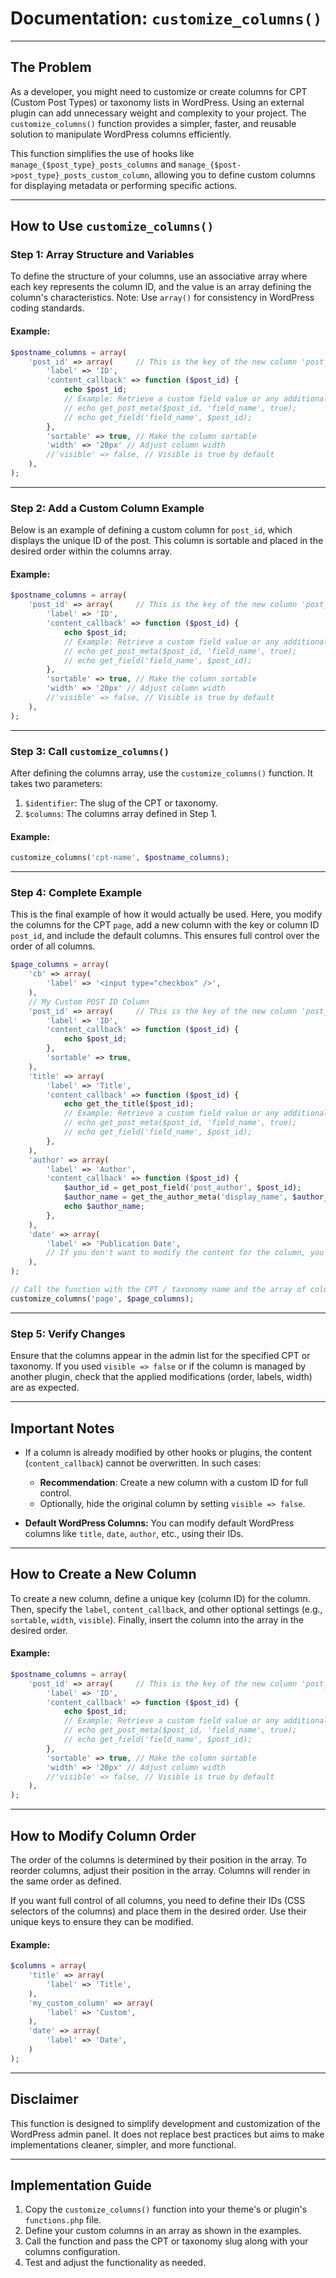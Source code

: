 # Documentation: `customize_columns()`

---

## **The Problem**

As a developer, you might need to customize or create columns for CPT (Custom Post Types) or taxonomy lists in WordPress. Using an external plugin can add unnecessary weight and complexity to your project. The `customize_columns()` function provides a simpler, faster, and reusable solution to manipulate WordPress columns efficiently.

This function simplifies the use of hooks like `manage_{$post_type}_posts_columns` and `manage_{$post->post_type}_posts_custom_column`, allowing you to define custom columns for displaying metadata or performing specific actions.

---

## **How to Use `customize_columns()`**

### **Step 1: Array Structure and Variables**

To define the structure of your columns, use an associative array where each key represents the column ID, and the value is an array defining the column's characteristics. Note: Use `array()` for consistency in WordPress coding standards.

#### Example:

```php
$postname_columns = array(
    'post_id' => array(     // This is the key of the new column 'post_id'
        'label' => 'ID',
        'content_callback' => function ($post_id) {
            echo $post_id;
            // Example: Retrieve a custom field value or any additional data
            // echo get_post_meta($post_id, 'field_name', true);
            // echo get_field('field_name', $post_id);
        },
        'sortable' => true, // Make the column sortable
        'width' => '20px' // Adjust column width
        //'visible' => false, // Visible is true by default
    ),
);
```

---

### **Step 2: Add a Custom Column Example**

Below is an example of defining a custom column for `post_id`, which displays the unique ID of the post. This column is sortable and placed in the desired order within the columns array.

#### Example:

```php
$postname_columns = array(
    'post_id' => array(     // This is the key of the new column 'post_id'
        'label' => 'ID',
        'content_callback' => function ($post_id) {
            echo $post_id;
            // Example: Retrieve a custom field value or any additional data
            // echo get_post_meta($post_id, 'field_name', true);
            // echo get_field('field_name', $post_id);
        },
        'sortable' => true, // Make the column sortable
        'width' => '20px' // Adjust column width
        //'visible' => false, // Visible is true by default
    ),
);
```

---

### **Step 3: Call `customize_columns()`**

After defining the columns array, use the `customize_columns()` function. It takes two parameters:

1. `$identifier`: The slug of the CPT or taxonomy.
2. `$columns`: The columns array defined in Step 1.

#### Example:

```php
customize_columns('cpt-name', $postname_columns);
```

---

### **Step 4: Complete Example**

This is the final example of how it would actually be used. Here, you modify the columns for the CPT `page`, add a new column with the key or column ID `post_id`, and include the default columns. This ensures full control over the order of all columns.

```php
$page_columns = array(
    'cb' => array(
        'label' => '<input type="checkbox" />',
    ),
    // My Custom POST ID Column
    'post_id' => array(     // This is the key of the new column 'post_id'
        'label' => 'ID',
        'content_callback' => function ($post_id) {
            echo $post_id;
        },
        'sortable' => true,
    ),
    'title' => array(
        'label' => 'Title',
        'content_callback' => function ($post_id) {
            echo get_the_title($post_id);
            // Example: Retrieve a custom field value or any additional data
            // echo get_post_meta($post_id, 'field_name', true);
            // echo get_field('field_name', $post_id);
        },
    ),
    'author' => array(
        'label' => 'Author',
        'content_callback' => function ($post_id) {
            $author_id = get_post_field('post_author', $post_id);
            $author_name = get_the_author_meta('display_name', $author_id);
            echo $author_name;
        },
    ),
    'date' => array(
        'label' => 'Publication Date',
        // If you don't want to modify the content for the column, you don't need to use a callback
    ),
);

// Call the function with the CPT / taxonomy name and the array of columns
customize_columns('page', $page_columns);
```

---

### **Step 5: Verify Changes**

Ensure that the columns appear in the admin list for the specified CPT or taxonomy. If you used `visible => false` or if the column is managed by another plugin, check that the applied modifications (order, labels, width) are as expected.

---

## **Important Notes**

- If a column is already modified by other hooks or plugins, the content (`content_callback`) cannot be overwritten. In such cases:

  - **Recommendation**: Create a new column with a custom ID for full control.
  - Optionally, hide the original column by setting `visible => false`.

- **Default WordPress Columns:** You can modify default WordPress columns like `title`, `date`, `author`, etc., using their IDs.

---

## **How to Create a New Column**

To create a new column, define a unique key (column ID) for the column. Then, specify the `label`, `content_callback`, and other optional settings (e.g., `sortable`, `width`, `visible`). Finally, insert the column into the array in the desired order.

#### Example:

```php
$postname_columns = array(
    'post_id' => array(     // This is the key of the new column 'post_id'
        'label' => 'ID',
        'content_callback' => function ($post_id) {
            echo $post_id;
            // Example: Retrieve a custom field value or any additional data
            // echo get_post_meta($post_id, 'field_name', true);
            // echo get_field('field_name', $post_id);
        },
        'sortable' => true, // Make the column sortable
        'width' => '20px' // Adjust column width
        //'visible' => false, // Visible is true by default
    ),
);
```

---

## **How to Modify Column Order**

The order of the columns is determined by their position in the array. To reorder columns, adjust their position in the array. Columns will render in the same order as defined.

If you want full control of all columns, you need to define their IDs (CSS selectors of the columns) and place them in the desired order. Use their unique keys to ensure they can be modified.

#### Example:

```php
$columns = array(
    'title' => array(
        'label' => 'Title',
    ),
    'my_custom_column' => array(
        'label' => 'Custom',
    ),
    'date' => array(
        'label' => 'Date',
    )
);
```

---

## **Disclaimer**

This function is designed to simplify development and customization of the WordPress admin panel. It does not replace best practices but aims to make implementations cleaner, simpler, and more functional.

---

## **Implementation Guide**

1. Copy the `customize_columns()` function into your theme's or plugin's `functions.php` file.
2. Define your custom columns in an array as shown in the examples.
3. Call the function and pass the CPT or taxonomy slug along with your columns configuration.
4. Test and adjust the functionality as needed.
